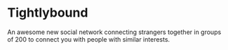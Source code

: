 Tightlybound
============

An awesome new social network connecting strangers together in groups of 200 to connect you with people with similar interests.
